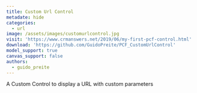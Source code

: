 ```yaml
---
title: Custom Url Control
metadate: hide
categories:
  - url
image: /assets/images/customurlcontrol.jpg
visit: 'https://www.crmanswers.net/2019/06/my-first-pcf-control.html'
download: 'https://github.com/GuidoPreite/PCF_CustomUrlControl'
model_support: true
canvas_support: false
authors:
  - guido_preite
---
```


A Custom Control to display a URL with custom parameters
